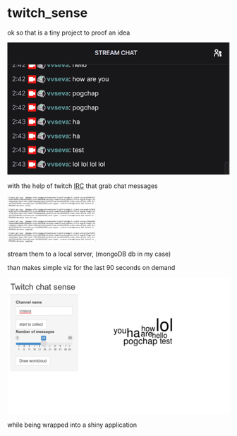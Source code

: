 # twitch_sense


ok so that is a tiny project to proof an idea

![](images/chat.png)

with the help of twitch [IRC](https://dev.twitch.tv/docs/irc) that grab chat messages

<img src="https://github.com/vvseva/twitch_sense/blob/main/images/IRC.png" width="200">

stream them to a local server, (mongoDB db in my case)

than makes simple viz for the last 90 seconds on demand

![cloud](images/shiny_mvp.png)

while being wrapped into a shiny application
